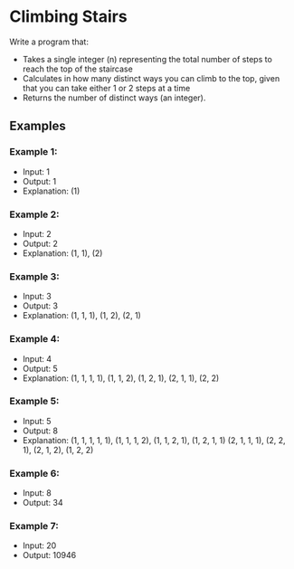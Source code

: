 # Climbing Stairs

Write a program that:

- Takes a single integer (n) representing the total number of steps to reach the top of the staircase
- Calculates in how many distinct ways you can climb to the top, given that you can take either 1 or 2 steps at a time
- Returns the number of distinct ways (an integer).

## Examples

### Example 1:

- Input: 1
- Output: 1
- Explanation: (1)

### Example 2:

- Input: 2
- Output: 2
- Explanation: (1, 1), (2)

### Example 3:

- Input: 3
- Output: 3
- Explanation: (1, 1, 1), (1, 2), (2, 1)

### Example 4:

- Input: 4
- Output: 5
- Explanation: (1, 1, 1, 1), (1, 1, 2), (1, 2, 1), (2, 1, 1), (2, 2)

### Example 5:

- Input: 5
- Output: 8
- Explanation: (1, 1, 1, 1, 1), (1, 1, 1, 2), (1, 1, 2, 1), (1, 2, 1, 1) (2, 1, 1, 1), (2, 2, 1), (2, 1, 2), (1, 2, 2)

### Example 6:

- Input: 8
- Output: 34

### Example 7:

- Input: 20
- Output: 10946
